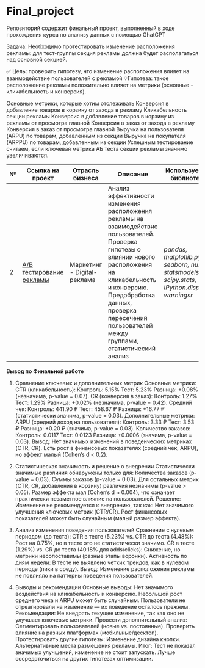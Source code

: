 # Final_project
Репозиторий содержит финальный проект, выполненный в ходе прохождения курса по анализу данных с помощью GhatGPT

Задача: Необходимо протестировать изменение расположения рекламы: для тест-группы секция рекламы должна будет располагаться над основной секцией.

 ✅ Цель: проверить гипотезу, что изменение расположения влияет на взаимодействие пользователей с рекламой
 💡Гипотеза: такое расположение рекламы положительно влияет на метрики (основные - кликабельность и конверсия).
 
Основные метрики, которые хотим отслеживать
Конверсия в добавление товаров в корзину от захода в рекламу
Кликабельность секции рекламы
Конверсия в добавление товаров в корзину из рекламы от просмотра главной
Конверсия в заказ от захода в рекламу
Конверсия в заказ от просмотра главной
Выручка на пользователя (ARPU) по товарам, добавленным из секции
Выручка на покупателя (ARPPU) по товарам, добавленным из секции
Успешным тестирование считаем, если ключевая метрика АБ теста секции рекламы значимо увеличиваются.

№ | Ссылка на проект | Отрасль бизнеса | Описание | Используемые библиотеки | Презентация проекта 
---|---|---|---|---|---
| 2 | [A/B тестирование рекламы]() | Маркетинг - Digital-реклама  | Анализ эффективности изменения расположения рекламы на взаимодействие пользователей. Проверка гипотезы о влиянии нового расположения на кликабельность и конверсию. Предобработка данных, проверка пересечений пользователей между группами, статистический анализ | *pandas, matplotlib.pyplot, seaborn, numpy, statsmodels, scipy.stats, IPython.display, warningsr* | [A/B тестирование рекламы](https://colab.research.google.com/drive/1RDIvP7YbhxhS-hFFYMqo_BzofSh5sbuz?usp=sharing) |

**Вывод по Финальной работе**
1. Сравнение ключевых и дополнительных метрик
Основные метрики:
CTR (кликабельность):
Контроль: 5.15%
Тест: 5.23%
Разница: +0.08% (незначима, p-value = 0.07).
CR (конверсия в заказ):
Контроль: 1.27%
Тест: 1.29%
Разница: +0.02% (незначима, p-value = 0.42).
Средний чек:
Контроль: 441.90 ₽
Тест: 458.67 ₽
Разница: +16.77 ₽ (статистически значима, p-value = 0.03).
Дополнительные метрики:
ARPU (средний доход на пользователя):
Контроль: 3.33 ₽
Тест: 3.53 ₽
Разница: +0.20 ₽ (значима, p-value = 0.03).
Количество заказов:
Контроль: 0.0117
Тест: 0.0123
Разница: +0.0006 (значима, p-value = 0.03).
Вывод:
Нет значимых изменений в поведенческих метриках (CTR, CR).
Есть рост в финансовых показателях (средний чек, ARPU), но эффект малый (Cohen’s d < 0.2).

2. Статистическая значимость и решение о внедрении
Статистически значимые различия обнаружены только для:
Количества заказов (p-value = 0.03).
Суммы заказов (p-value = 0.03).
Для остальных метрик (CTR, CR, добавления в корзину) различия незначимы (p-value > 0.05).
Размер эффекта мал (Cohen’s d ≈ 0.004), что означает практически незаметное влияние на пользователей.
Решение:
Изменение не рекомендуется к внедрению, так как:
Нет значимого улучшения ключевых метрик (CTR/CR).
Рост финансовых показателей может быть случайным (малый размер эффекта).

3. Анализ изменения поведения пользователей
Сравнение с нулевым периодом (до теста):
CTR в тесте (5.23%) vs. CTR до теста (4.48%):
Рост на 0.75%, но в тесте это не статистически значимо.
CR в тесте (1.29%) vs. CR до теста (40.18% для adds/clicks):
Снижение, но метрики несопоставимы (разные этапы воронки).
Активность по дням недели:
В тесте не выявлено четких трендов, как в нулевом периоде (пики в среду).
Вывод:
Изменение расположения рекламы не повлияло на паттерны поведения пользователей.

4. Выводы и рекомендации
Основные выводы:
Нет значимого воздействия на кликабельность и конверсию.
Небольшой рост среднего чека и ARPU может быть случайным.
Пользователи не отреагировали на изменение — их поведение осталось прежним.
Рекомендации:
Не внедрять текущее изменение, так как оно не улучшает ключевые метрики.
Провести дополнительный анализ:
Сегментировать пользователей (новые vs. постоянные).
Проверить влияние на разных платформах (мобильные/десктоп).
Протестировать другие гипотезы:
Изменение дизайна кнопки.
Альтернативные места размещения рекламы.
Итог: Тест не показал значимых улучшений, изменение не стоит запускать. Лучше сосредоточиться на других гипотезах оптимизации.
